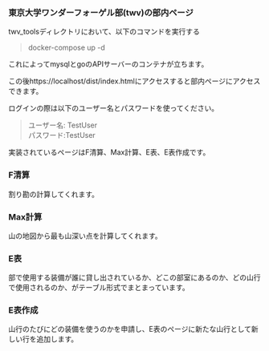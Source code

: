 ### 東京大学ワンダーフォーゲル部(twv)の部内ページ
twv_toolsディレクトリにおいて、以下のコマンドを実行する
> docker-compose up -d

これによってmysqlとgoのAPIサーバーのコンテナが立ちます。

この後https://localhost/dist/index.htmlにアクセスすると部内ページにアクセスできます。

ログインの際は以下のユーザー名とパスワードを使ってください。
>ユーザー名: TestUser  
パスワード:TestUser

実装されているページはF清算、Max計算、E表、E表作成です。
### F清算
割り勘の計算してくれます。
### Max計算
山の地図から最も山深い点を計算してくれます。
### E表
部で使用する装備が誰に貸し出されているか、どこの部室にあるのか、どの山行で使用されるのか、がテーブル形式でまとまっています。
### E表作成
山行のたびにどの装備を使うのかを申請し、E表のページに新たな山行として新しい行を追加します。